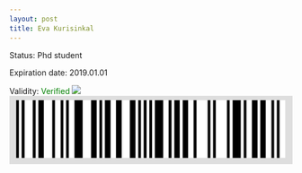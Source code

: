 ```yaml
---
layout: post
title: Eva Kurisinkal
---
```


Status: Phd student

Expiration date: 2019.01.01

Validity: <font color="green"> Verified</font> 
![](/members/img/Eva_Kurisinkal.png)
![](/members/img/bar.png)
